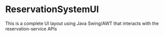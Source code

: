 # ReservationSystemUI
This is a complete UI layout using Java Swing/AWT that interacts with the reservation-service APIs
